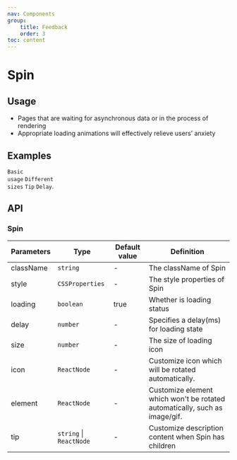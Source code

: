```yaml
---
nav: Components
group:
    title: Feedback
    order: 3
toc: content
---
```


# Spin


## Usage

- Pages that are waiting for asynchronous data or in the process of rendering
- Appropriate loading animations will effectively relieve users’ anxiety

## Examples

<code src="../../packages/ui/examples/spin/basic.tsx" description="A simple loading state.">Basic usage</code>
<code src="../../packages/ui/examples/spin/size.tsx" description="Set `size` to get loading icons of different sizes.">Different sizes</code>
<code src="../../packages/ui/examples/spin/tip.tsx" description="Customize the loading copy through the `tip` field.">Tip</code>
<code src="../../packages/ui/examples/spin/delay.tsx" description="Delayed display of `loading` through `delay`, anti-shake processing of state switching, effectively avoiding rapid state switching The screen flashes ">Delay</code>.
## API

### Spin

| **Parameters** | **Type** | **Default value** | **Definition** |
|--|--|--|--|
| className | `string`              | -        | The className of Spin       |
| style     | `CSSProperties`       | -        | The style properties of Spin	        |
|loading|`boolean`|true|Whether is loading status|
|delay|`number`|-|Specifies a delay(ms) for loading state|
|size|`number`|-|The size of loading icon	|
|icon|`ReactNode`|-|Customize icon which will be rotated automatically.	|
|element|`ReactNode`|-|Customize element which won't be rotated automatically, such as image/gif.		|
|tip|`string` \| `ReactNode` |-|Customize description content when Spin has children	|
